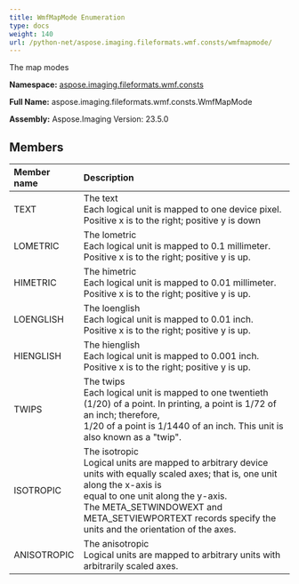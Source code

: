 ```yaml
---
title: WmfMapMode Enumeration
type: docs
weight: 140
url: /python-net/aspose.imaging.fileformats.wmf.consts/wmfmapmode/
---
```


The map modes

**Namespace:** [aspose.imaging.fileformats.wmf.consts](/imaging/python-net/aspose.imaging.fileformats.wmf.consts/)

**Full Name:** aspose.imaging.fileformats.wmf.consts.WmfMapMode

**Assembly:**  Aspose.Imaging Version: 23.5.0

## **Members**
|**Member name**|**Description**|
| :- | :- |
|TEXT|The text<br/>                Each logical unit is mapped to one device pixel. Positive x is to the right; positive y is down|
|LOMETRIC|The lometric<br/>                Each logical unit is mapped to 0.1 millimeter. Positive x is to the right; positive y is up.|
|HIMETRIC|The himetric<br/>                Each logical unit is mapped to 0.01 millimeter. Positive x is to the right; positive y is up.|
|LOENGLISH|The loenglish<br/>                Each logical unit is mapped to 0.01 inch. Positive x is to the right; positive y is up.|
|HIENGLISH|The hienglish<br/>                Each logical unit is mapped to 0.001 inch. Positive x is to the right; positive y is up.|
|TWIPS|The twips<br/>                Each logical unit is mapped to one twentieth (1/20) of a point. In printing, a point is 1/72 of an inch; therefore,<br/>                1/20 of a point is 1/1440 of an inch. This unit is also known as a "twip".|
|ISOTROPIC|The isotropic<br/>                Logical units are mapped to arbitrary device units with equally scaled axes; that is, one unit along the x-axis is<br/>                equal to one unit along the y-axis.<br/>                The META_SETWINDOWEXT and META_SETVIEWPORTEXT records specify the units and the orientation of the axes.|
|ANISOTROPIC|The anisotropic<br/>                Logical units are mapped to arbitrary units with arbitrarily scaled axes.|
